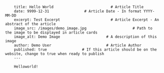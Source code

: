         title: Hello World                          # Article Title
        date: 9999-12-31                # Article Date - In format YYYY-MM-DD
        excerpt: Test Excerpt                       # Article Excerpt - An abstract of the article
        image_src: /images/demo_image.jpg                     # Path to the image to be displayed in article cards
        image_alt: Demo Image                     # A description of this image
        author: Demo User                         # Article Author
        published: true                # If this article should be on the website, change to true when ready to publish
        --- 
        
        Helloworld!

